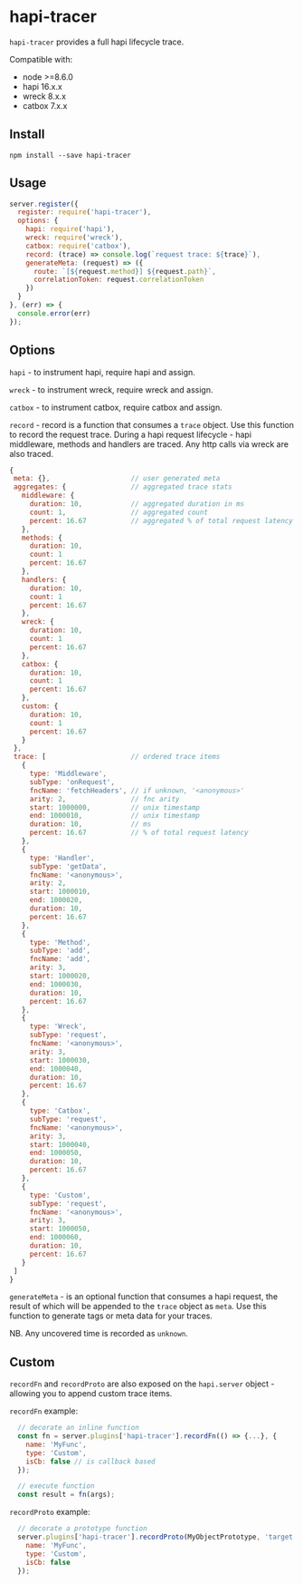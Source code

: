 # hapi-tracer
`hapi-tracer` provides a full hapi lifecycle trace.

Compatible with:
- node >=8.6.0
- hapi 16.x.x
- wreck 8.x.x
- catbox 7.x.x

## Install
`npm install --save hapi-tracer`

## Usage
```javascript
server.register({
  register: require('hapi-tracer'),
  options: {
    hapi: require('hapi'),
    wreck: require('wreck'),
    catbox: require('catbox'),
    record: (trace) => console.log(`request trace: ${trace}`),
    generateMeta: (request) => ({ 
      route: `[${request.method}] ${request.path}`,
      correlationToken: request.correlationToken 
    })
  }
}, (err) => {
  console.error(err)
});
```

## Options
`hapi` - to instrument hapi, require hapi and assign.

`wreck` - to instrument wreck, require wreck and assign.

`catbox` - to instrument catbox, require catbox and assign.

`record` - record is a function that consumes a `trace` object. Use this function to record the request trace.
During a hapi request lifecycle - hapi middleware, methods and handlers are traced. Any http calls via wreck are also traced.
```javascript
{
 meta: {},                    // user generated meta
 aggregates: {                // aggregated trace stats
   middleware: {
     duration: 10,            // aggregated duration in ms
     count: 1,                // aggregated count
     percent: 16.67           // aggregated % of total request latency
   },
   methods: {
     duration: 10,
     count: 1
     percent: 16.67
   },
   handlers: {
     duration: 10,
     count: 1
     percent: 16.67
   },
   wreck: {
     duration: 10,
     count: 1
     percent: 16.67
   },
   catbox: {
     duration: 10,
     count: 1
     percent: 16.67
   },
   custom: {
     duration: 10,
     count: 1
     percent: 16.67
   }
 },
 trace: [                     // ordered trace items
   {
     type: 'Middleware',
     subType: 'onRequest',
     fncName: 'fetchHeaders', // if unknown, '<anonymous>'
     arity: 2,                // fnc arity
     start: 1000000,          // unix timestamp
     end: 1000010,            // unix timestamp
     duration: 10,            // ms
     percent: 16.67           // % of total request latency
   },
   {
     type: 'Handler',
     subType: 'getData',
     fncName: '<anonymous>',
     arity: 2,
     start: 1000010,
     end: 1000020,
     duration: 10,
     percent: 16.67
   },
   {
     type: 'Method',
     subType: 'add',
     fncName: 'add',
     arity: 3,
     start: 1000020,
     end: 1000030,
     duration: 10,
     percent: 16.67
   },
   {
     type: 'Wreck',
     subType: 'request',
     fncName: '<anonymous>',
     arity: 3,
     start: 1000030,
     end: 1000040,
     duration: 10,
     percent: 16.67
   },
   {
     type: 'Catbox',
     subType: 'request',
     fncName: '<anonymous>',
     arity: 3,
     start: 1000040,
     end: 1000050,
     duration: 10,
     percent: 16.67
   },
   {
     type: 'Custom',
     subType: 'request',
     fncName: '<anonymous>',
     arity: 3,
     start: 1000050,
     end: 1000060,
     duration: 10,
     percent: 16.67
   }
 ]
}
```

`generateMeta` - is an optional function that consumes a hapi request, the result of which will be appended to the `trace` object as `meta`.
Use this function to generate tags or meta data for your traces.

NB. Any uncovered time is recorded as `unknown`.

## Custom

`recordFn` and `recordProto` are also exposed on the `hapi.server` object - allowing you to append custom trace items.

`recordFn` example:
```javascript
  // decorate an inline function
  const fn = server.plugins['hapi-tracer'].recordFn(() => {...}, {
    name: 'MyFunc',
    type: 'Custom',
    isCb: false // is callback based
  });

  // execute function
  const result = fn(args);
```

`recordProto` example:
```javascript
  // decorate a prototype function 
  server.plugins['hapi-tracer'].recordProto(MyObjectPrototype, 'target', {
    name: 'MyFunc',
    type: 'Custom',
    isCb: false
  });
```